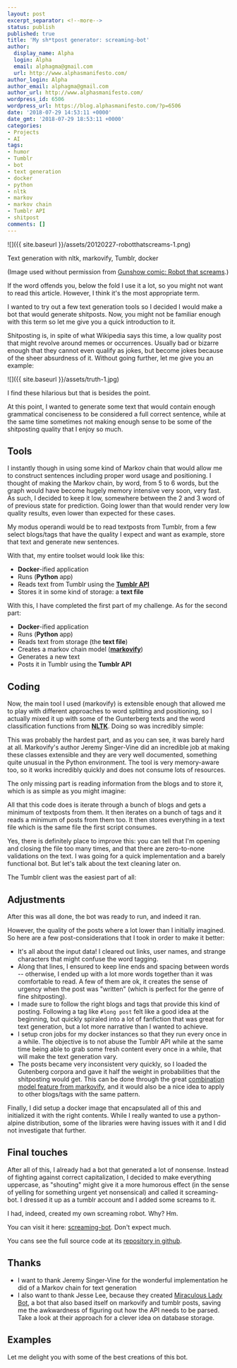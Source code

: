 ```yaml
---
layout: post
excerpt_separator: <!--more-->
status: publish
published: true
title: 'My sh*tpost generator: screaming-bot'
author:
  display_name: Alpha
  login: Alpha
  email: alphagma@gmail.com
  url: http://www.alphasmanifesto.com/
author_login: Alpha
author_email: alphagma@gmail.com
author_url: http://www.alphasmanifesto.com/
wordpress_id: 6506
wordpress_url: https://blog.alphasmanifesto.com/?p=6506
date: '2018-07-29 14:53:11 +0000'
date_gmt: '2018-07-29 18:53:11 +0000'
categories:
- Projects
- AI
tags:
- humor
- Tumblr
- bot
- text generation
- docker
- python
- nltk
- markov
- markov chain
- Tumblr API
- shitpost
comments: []
---
```


![]({{ site.baseurl }}/assets/20120227-robotthatscreams-1.png)

Text generation with nltk, markovify, Tumblr, docker

(Image used without permission from <a href="http://gunshowcomic.com/513">Gunshow comic: Robot that screams</a>.)

If the word offends you, below the fold I use it a lot, so you might not want to read this article. However, I think it's the most appropriate term.

<!--more-->

I wanted to try out a few text generation tools so I decided I would make a bot that would generate shitposts. Now, you might not be familiar enough with this term so let me give you a quick introduction to it.

Shitposting is, in spite of what Wikipedia says this time, a low quality post that might revolve around memes or occurrences. Usually bad or bizarre enough that they cannot even qualify as jokes, but become jokes because of the sheer absurdness of it. Without going further, let me give you an example:

![]({{ site.baseurl }}/assets/truth-1.jpg)


I find these hilarious but that is besides the point.

At this point, I wanted to generate some text that would contain enough grammatical conciseness to be considered a full correct sentence, while at the same time sometimes not making enough sense to be some of the shitposting quality that I enjoy so much.

## Tools

I instantly though in using some kind of Markov chain that would allow me to construct sentences including proper word usage and positioning. I thought of making the Markov chain, by word, from 5 to 6 words, but the graph would have become hugely memory intensive very soon, very fast. As such, I decided to keep it low, somewhere between the 2 and 3 word of of previous state for prediction. Going lower than that would render very low quality results, even lower than expected for these cases.

My modus operandi would be to read textposts from Tumblr, from a few select blogs/tags that have the quality I expect and want as example, store that text and generate new sentences.

With that, my entire toolset would look like this:

- **Docker**-ified application
- Runs (**Python** app)
- Reads text from Tumblr using the <a href="https://www.tumblr.com/docs/en/api/v2">**Tumblr API**</a>
- Stores it in some kind of storage: a **text file**

With this, I have completed the first part of my challenge. As for the second part:

- **Docker**-ified application
- Runs (**Python** app)
- Reads text from storage (the **text file**)
- Creates a markov chain model (**<a href="https://github.com/jsvine/markovify">markovify</a>**)
- Generates a new text
- Posts it in Tumblr using the **Tumblr API**

## Coding

Now, the main tool I used (markovify) is extensible enough that allowed me to play with different approaches to word splitting and positioning, so I actually mixed it up with some of the Gunterberg texts and the word classification functions from <a href="https://www.nltk.org/">**NLTK**</a>. Doing so was incredibly simple:

<script src="https://gist.github.com/AlphaGit/6f42eeccc3ee56ca39f3f73f74fde8fb.js"></script>

This was probably the hardest part, and as you can see, it was barely hard at all. Markovify's author Jeremy Singer-Vine did an incredible job at making these classes extensible and they are very well documented, something quite unusual in the Python environment. The tool is very memory-aware too, so it works incredibly quickly and does not consume lots of resources.

The only missing part is reading information from the blogs and to store it, which is as simple as you might imagine:

<script src="https://gist.github.com/AlphaGit/9f909745d7c573146e6102ad65cc8149.js"></script>

All that this code does is iterate through a bunch of blogs and gets a minimum of textposts from them. It then iterates on a bunch of tags and it reads a minimum of posts from them too. It then stores everything in a text file which is the same file the first script consumes.

Yes, there is definitely place to improve this: you can tell that I'm opening and closing the file too many times, and that there are zero-to-none validations on the text. I was going for a quick implementation and a barely functional bot. But let's talk about the text cleaning later on.

The Tumblr client was the easiest part of all:

<script src="https://gist.github.com/AlphaGit/b28cef117a4d0320486aeab4e984a86a.js"></script>

## Adjustments

After this was all done, the bot was ready to run, and indeed it ran.

However, the quality of the posts where a lot lower than I initially imagined. So here are a few post-considerations that I took in order to make it better:

- It's all about the input data! I cleared out links, user names, and strange characters that might confuse the word tagging.
- Along that lines, I ensured to keep line ends and spacing between words -- otherwise, I ended up with a lot more words together than it was comfortable to read. A few of them are ok, it creates the sense of urgency when the post was "written" (which is perfect for the genre of fine shitposting).
- I made sure to follow the right blogs and tags that provide this kind of posting. Following a tag like `#long post` felt like a good idea at the beginning, but quickly spiraled into a lot of fanfiction that was great for text generation, but a lot more narrative than I wanted to achieve.
- I setup cron jobs for my docker instances so that they run every once in a while. The objective is to not abuse the Tumblr API while at the same time being able to grab some fresh content every once in a while, that will make the text generation vary.
- The posts became very inconsistent very quickly, so I loaded the Gutenberg corpora and gave it half the weight in probabilities that the shitposting would get. This can be done through the great <a href="https://github.com/jsvine/markovify#combining-models">combination model feature from markovify</a>, and it would also be a nice idea to apply to other blogs/tags with the same pattern.

Finally, I did setup a docker image that encapsulated all of this and initialized it with the right contents. While I really wanted to use a python-alpine distribution, some of the libraries were having issues with it and I did not investigate that further.

<script src="https://gist.github.com/AlphaGit/fa4d4c12867df6b5c1fb799dfc63bbf0.js"></script>

## Final touches

After all of this, I already had a bot that generated a lot of nonsense. Instead of fighting against correct capitalization, I decided to make everything uppercase, as "shouting" might give it a more humorous effect (in the sense of yelling for something urgent yet nonsensical) and called it screaming-bot. I dressed it up as a tumblr account and I added some screams to it.

I had, indeed, created my own screaming robot. Why? Hm.

You can visit it here: <a href="https://screaming-bot.tumblr.com/">screaming-bot</a>. Don't expect much.

You cans see the full source code at its <a href="https://github.com/AlphaGit/screaming-bot">repository in github</a>.

## Thanks

- I want to thank Jeremy Singer-Vine for the wonderful implementation he did of a Markov chain for text generation
- I also want to thank Jesse Lee, because they created <a href="https://github.com/veggiedefender/miraculousladybot">Miraculous Lady Bot</a>, a bot that also based itself on markovify and tumblr posts, saving me the awkwardness of figuring out how the API needs to be parsed. Take a look at their approach for a clever idea on database storage.

## Examples

Let me delight you with some of the best creations of this bot.

<blockquote class="imgur-embed-pub" lang="en" data-id="a/qOPZgmt">
<a href="//imgur.com/qOPZgmt"></a></blockquote>

<script async src="//s.imgur.com/min/embed.js" charset="utf-8"></script>
